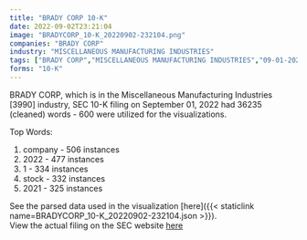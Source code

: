 ```yaml
---
title: "BRADY CORP 10-K"
date: 2022-09-02T23:21:04
image: "BRADYCORP_10-K_20220902-232104.png"
companies: "BRADY CORP"
industry: "MISCELLANEOUS MANUFACTURING INDUSTRIES"
tags: ["BRADY CORP","MISCELLANEOUS MANUFACTURING INDUSTRIES","09-01-2022","10-K"]
forms: "10-K"
---
```

BRADY CORP, which is in the Miscellaneous Manufacturing Industries [3990] industry, SEC 10-K filing on September 01, 2022 had 36235 (cleaned) words - 600 were utilized for the visualizations.

Top Words:
1. company - 506 instances
2. 2022 - 477 instances
3. 1 - 334 instances
4. stock - 332 instances
5. 2021 - 325 instances


See the parsed data used in the visualization [here]({{< staticlink name=BRADYCORP_10-K_20220902-232104.json >}}).  
View the actual filing on the SEC website [here](https://www.sec.gov/Archives/edgar/data/746598/0000746598-22-000067.txt)